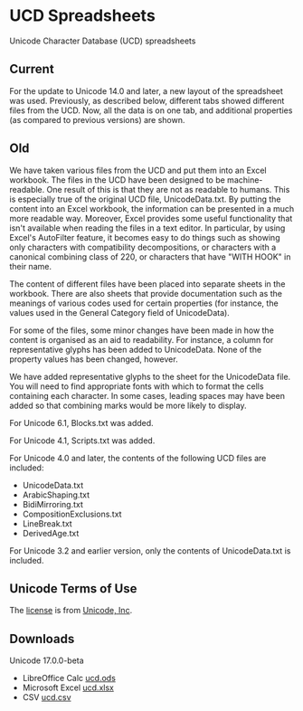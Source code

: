 # UCD Spreadsheets

Unicode Character Database (UCD) spreadsheets

## Current

For the update to Unicode 14.0 and later, a new layout of the spreadsheet was used. Previously, as described below, different tabs showed different files from the UCD. Now, all the data is on one tab, and additional properties (as compared to previous versions) are shown.

## Old

We have taken various files from the UCD and put them into an Excel workbook. The files in the UCD have been designed to be machine-readable. One result of this is that they are not as readable to humans. This is especially true of the original UCD file, UnicodeData.txt. By putting the content into an Excel workbook, the information can be presented in a much more readable way. Moreover, Excel provides some useful functionality that isn't available when reading the files in a text editor. In particular, by using Excel's AutoFilter feature, it becomes easy to do things such as showing only characters with compatibility decompositions, or characters with a canonical combining class of 220, or characters that have "WITH HOOK" in their name.

The content of different files have been placed into separate sheets in the workbook. There are also sheets that provide documentation such as the meanings of various codes used for certain properties (for instance, the values used in the General Category field of UnicodeData).

For some of the files, some minor changes have been made in how the content is organised as an aid to readability. For instance, a column for representative glyphs has been added to UnicodeData. None of the property values has been changed, however.

We have added representative glyphs to the sheet for the UnicodeData file. You will need to find appropriate fonts with which to format the cells containing each character. In some cases, leading spaces may have been added so that combining marks would be more likely to display.

For Unicode 6.1, Blocks.txt was added.

For Unicode 4.1, Scripts.txt was added.

For Unicode 4.0 and later, the contents of the following UCD files are included:

- UnicodeData.txt
- ArabicShaping.txt
- BidiMirroring.txt
- CompositionExclusions.txt
- LineBreak.txt
- DerivedAge.txt

For Unicode 3.2 and earlier version, only the contents of UnicodeData.txt is included.

## Unicode Terms of Use

The [license](LICENSE) is from [Unicode, Inc](https://www.unicode.org/copyright.html).

## Downloads

Unicode 17.0.0-beta

- LibreOffice Calc [ucd.ods](ucd.ods)
- Microsoft Excel [ucd.xlsx](ucd.xlsx)
- CSV [ucd.csv](ucd.csv)
